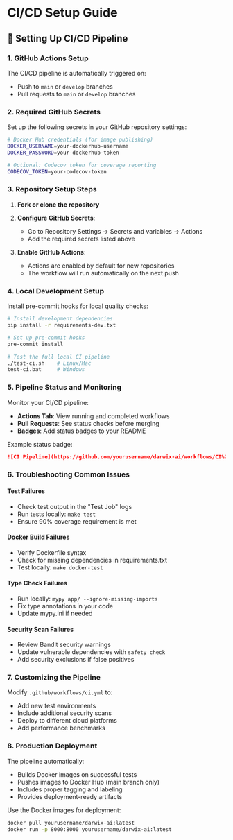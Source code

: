 # CI/CD Setup Guide

## 🔧 Setting Up CI/CD Pipeline

### 1. GitHub Actions Setup

The CI/CD pipeline is automatically triggered on:
- Push to `main` or `develop` branches
- Pull requests to `main` or `develop` branches

### 2. Required GitHub Secrets

Set up the following secrets in your GitHub repository settings:

```bash
# Docker Hub credentials (for image publishing)
DOCKER_USERNAME=your-dockerhub-username
DOCKER_PASSWORD=your-dockerhub-token

# Optional: Codecov token for coverage reporting
CODECOV_TOKEN=your-codecov-token
```

### 3. Repository Setup Steps

1. **Fork or clone the repository**
2. **Configure GitHub Secrets**:
   - Go to Repository Settings → Secrets and variables → Actions
   - Add the required secrets listed above

3. **Enable GitHub Actions**:
   - Actions are enabled by default for new repositories
   - The workflow will run automatically on the next push

### 4. Local Development Setup

Install pre-commit hooks for local quality checks:

```bash
# Install development dependencies
pip install -r requirements-dev.txt

# Set up pre-commit hooks
pre-commit install

# Test the full local CI pipeline
./test-ci.sh    # Linux/Mac
test-ci.bat     # Windows
```

### 5. Pipeline Status and Monitoring

Monitor your CI/CD pipeline:
- **Actions Tab**: View running and completed workflows
- **Pull Requests**: See status checks before merging
- **Badges**: Add status badges to your README

Example status badge:
```markdown
![CI Pipeline](https://github.com/yourusername/darwix-ai/workflows/CI%20Pipeline/badge.svg)
```

### 6. Troubleshooting Common Issues

#### **Test Failures**
- Check test output in the "Test Job" logs
- Run tests locally: `make test`
- Ensure 90% coverage requirement is met

#### **Docker Build Failures**
- Verify Dockerfile syntax
- Check for missing dependencies in requirements.txt
- Test locally: `make docker-test`

#### **Type Check Failures**
- Run locally: `mypy app/ --ignore-missing-imports`
- Fix type annotations in your code
- Update mypy.ini if needed

#### **Security Scan Failures**
- Review Bandit security warnings
- Update vulnerable dependencies with `safety check`
- Add security exclusions if false positives

### 7. Customizing the Pipeline

Modify `.github/workflows/ci.yml` to:
- Add new test environments
- Include additional security scans
- Deploy to different cloud platforms
- Add performance benchmarks

### 8. Production Deployment

The pipeline automatically:
- Builds Docker images on successful tests
- Pushes images to Docker Hub (main branch only)
- Includes proper tagging and labeling
- Provides deployment-ready artifacts

Use the Docker images for deployment:
```bash
docker pull yourusername/darwix-ai:latest
docker run -p 8000:8000 yourusername/darwix-ai:latest
```
